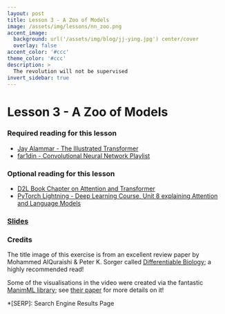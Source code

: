 ```yaml
---
layout: post
title: Lesson 3 - A Zoo of Models
image: /assets/img/lessons/nn_zoo.png
accent_image: 
  background: url('/assets/img/blog/jj-ying.jpg') center/cover
  overlay: false
accent_color: '#ccc'
theme_color: '#ccc'
description: >
  The revolution will not be supervised
invert_sidebar: true
---
```


# Lesson 3 - A Zoo of Models

### Required reading for this lesson

- [Jay Alammar - The Illustrated Transformer](http://jalammar.github.io/illustrated-transformer/)
- [far1din - Convolutional Neural Network Playlist](https://www.youtube.com/playlist?list=PL1sQgSTcAaT7MbcLWacjsqoOQvqzMdUWg)

### Optional reading for this lesson
- [D2L Book Chapter on Attention and Transformer](https://d2l.ai/chapter_attention-mechanisms-and-transformers/index.html)
- [PyTorch Lightning - Deep Learning Course, Unit 8 explaining Attention and Language Models](https://lightning.ai/courses/deep-learning-fundamentals/unit-8.0-natural-language-processing-and-large-language-models/)

### [Slides](/assets/slides/03_modelzoo.pdf)

### Credits

The title image of this exercise is from an excellent review paper by Mohammed AlQuraishi & Peter K. Sorger called [Differentiable Biology](https://www.nature.com/articles/s41592-021-01283-4); a highly recommended read!

Some of the visualisations in the video were created via the fantastic [ManimML library](https://github.com/helblazer811/ManimML); see [their paper](https://arxiv.org/pdf/2306.17108.pdf) for more details on it!

*[SERP]: Search Engine Results Page
